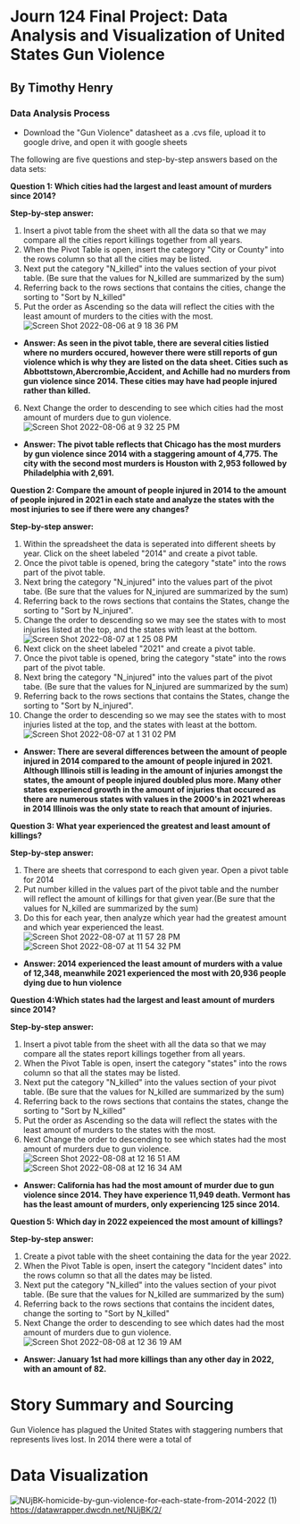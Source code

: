 # Journ 124 Final Project: Data Analysis and Visualization of United States Gun Violence 
## By Timothy Henry
### Data Analysis Process
* Download the "Gun Violence" datasheet as a .cvs file, upload it to google drive, and open it with google sheets  

The following are five questions and step-by-step answers based on the data sets:


__Question 1: Which cities had the largest and least amount of murders since 2014?__

__Step-by-step answer:__

1. Insert a pivot table from the sheet with all the data so that we may compare all the cities report killings together from all years. 
2. When the Pivot Table is open, insert the category "City or County" into the rows column so that all the cities may be listed. 
3. Next put the category "N_killed" into the values section of your pivot table. (Be sure that the values for N_killed are summarized by the sum)
4. Referring back to the rows sections that contains the cities, change the sorting to "Sort by N_killed"
5. Put the order as Ascending so the data will reflect the cities with the least amount of murders to the cities with the most. 
![Screen Shot 2022-08-06 at 9 18 36 PM](https://user-images.githubusercontent.com/109619909/183275123-31ba80d6-c8d0-4502-aced-b0cfdec56c38.png)
* __Answer: As seen in the pivot table, there are several cities listied where no murders occured, however there were still reports of gun violence which is why they are listed on the data sheet. Cities such as Abbottstown,Abercrombie,Accident, and Achille had no murders from gun violence since 2014. These cities may have had people injured rather than killed.__
6. Next Change the order to descending to see which cities had the most amount of murders due to gun violence. 
![Screen Shot 2022-08-06 at 9 32 25 PM](https://user-images.githubusercontent.com/109619909/183275412-2b1b3adb-73c1-47e8-b39e-9a615db36b97.png)
* __Answer: The pivot table reflects that Chicago has the most murders by gun violence since 2014 with a staggering amount of 4,775. The city with the second most murders is Houston with 2,953 followed by Philadelphia with 2,691.__

__Question 2: Compare the amount of people injured in 2014 to the amount of people injured in 2021 in each state and analyze the states with the most injuries to see if there were any changes?__

__Step-by-step answer:__

1. Within the spreadsheet the data is seperated into different sheets by year. Click on the sheet labeled "2014" and create a pivot table. 
2. Once the pivot table is opened, bring the category "state" into the rows part of the pivot table. 
3. Next bring the category "N_injured" into the values part of the pivot tabe. (Be sure that the values for N_injured are summarized by the sum)
4. Referring back to the rows sections that contains the States, change the sorting to "Sort by N_injured".  
5. Change the order to descending so we may see the states with to most injuries listed at the top, and the states with least at the bottom. 
![Screen Shot 2022-08-07 at 1 25 08 PM](https://user-images.githubusercontent.com/109619909/183309786-c0a22819-ac68-420b-be19-86edbeedfc14.png)
6. Next click on the sheet labeled "2021" and create a pivot table. 
7. Once the pivot table is opened, bring the category "state" into the rows part of the pivot table. 
8. Next bring the category "N_injured" into the values part of the pivot tabe. (Be sure that the values for N_injured are summarized by the sum)
9. Referring back to the rows sections that contains the States, change the sorting to "Sort by N_injured".  
10. Change the order to descending so we may see the states with to most injuries listed at the top, and the states with least at the bottom. 
![Screen Shot 2022-08-07 at 1 31 02 PM](https://user-images.githubusercontent.com/109619909/183310051-a4e8e318-e265-42e0-add4-ff1f02a7b728.png)
* __Answer: There are several differences between the amount of people injured in 2014 compared to the amount of people injured in 2021. Although Illinois still is leading in the amount of injuries amongst the states, the amount of people injured doubled plus more. Many other states experiencd growth in the amount of injuries that occured as there are numerous states with values in the 2000's in 2021 whereas in 2014 Illinois was the only state to reach that amount of injuries.__

__Question 3: What year experienced the greatest and least amount of killings?__ 

__Step-by-step answer:__

1. There are sheets that correspond to each given year. Open a pivot table for 2014
2. Put number killed in the values part of the pivot table and the number will reflect the amount of killings for that given year.(Be sure that the values for N_killed are summarized by the sum)
3. Do this for each year, then analyze which year had the greatest amount and which year experienced the least. 
![Screen Shot 2022-08-07 at 11 57 28 PM](https://user-images.githubusercontent.com/109619909/183358198-fece1a38-7a27-4f50-ab2e-bf0d0dd37d82.png)
![Screen Shot 2022-08-07 at 11 54 32 PM](https://user-images.githubusercontent.com/109619909/183358217-61b6622f-5d0c-4889-9e42-b2aee82484b0.png)
* __Answer: 2014 experienced the least amount of murders with a value of 12,348, meanwhile 2021 experienced the most with 20,936 people dying due to hun violence__

__Question 4:Which states had the largest and least amount of murders since 2014?__

__Step-by-step answer:__

1. Insert a pivot table from the sheet with all the data so that we may compare all the states report killings together from all years. 
2. When the Pivot Table is open, insert the category "states" into the rows column so that all the states may be listed.
3. Next put the category "N_killed" into the values section of your pivot table. (Be sure that the values for N_killed are summarized by the sum)
4. Referring back to the rows sections that contains the states, change the sorting to "Sort by N_killed"
5. Put the order as Ascending so the data will reflect the states with the least amount of murders to the states with the most. 
6. Next Change the order to descending to see which states had the most amount of murders due to gun violence. 
![Screen Shot 2022-08-08 at 12 16 51 AM](https://user-images.githubusercontent.com/109619909/183361638-1fc7e1fe-0b4c-49d4-baa6-4874d214524f.png)
![Screen Shot 2022-08-08 at 12 16 34 AM](https://user-images.githubusercontent.com/109619909/183361689-567be72f-091f-4b69-b602-0bbe12df3e1c.png)
* __Answer: California has had the most amount of murder due to gun violence since 2014. They have experience 11,949 death. Vermont has has the least amount of murders, only experiencing 125 since 2014.__

__Question 5: Which day in 2022 expeienced the most amount of killings?__

__Step-by-step answer:__

1. Create a pivot table with the sheet containing the data for the year 2022. 
2. When the Pivot Table is open, insert the category "Incident dates" into the rows column so that all the dates may be listed.
3. Next put the category "N_killed" into the values section of your pivot table. (Be sure that the values for N_killed are summarized by the sum)
4. Referring back to the rows sections that contains the incident dates, change the sorting to "Sort by N_killed"
5. Next Change the order to descending to see which dates had the most amount of murders due to gun violence. 
![Screen Shot 2022-08-08 at 12 36 19 AM](https://user-images.githubusercontent.com/109619909/183364741-121d3283-5650-496e-b9f6-0ec09fbf4bcf.png)
* __Answer: January 1st had more killings than any other day in 2022, with an amount of 82.__


# Story Summary and Sourcing
Gun Violence has plagued the United States with staggering numbers that represents lives lost. In 2014 there were a total of 

# Data Visualization 

![NUjBK-homicide-by-gun-violence-for-each-state-from-2014-2022 (1)](https://user-images.githubusercontent.com/109619909/183401338-45116094-f16e-4140-91b6-c883806c2255.png)
https://datawrapper.dwcdn.net/NUjBK/2/
